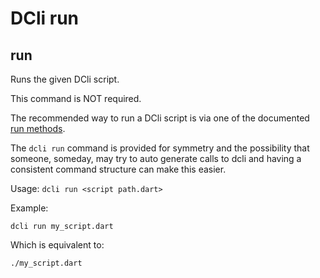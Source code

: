 # DCli run

## run

Runs the given DCli script.

This command is NOT required.

The recommended way to run a DCli script is via one of the documented [run methods](../#Running-a-script).

The `dcli run` command is provided for symmetry and the possibility that someone, someday, may try to auto generate calls to dcli and having a consistent command structure can make this easier.

Usage: `dcli run <script path.dart>`

Example:

```text
dcli run my_script.dart
```

Which is equivalent to:

```text
./my_script.dart
```

